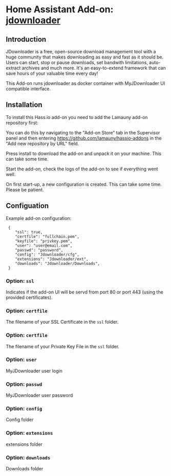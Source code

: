 # Home Assistant Add-on: [jdownloader](https://jdownloader.org/)

## Introduction

JDownloader is a free, open-source download management tool with a huge community that makes downloading as easy and fast as it should be. Users can start, stop or pause downloads, set bandwith limitations, auto-extract archives and much more. It's an easy-to-extend framework that can save hours of your valuable time every day!

This Add-on runs jdownloader as docker container with MyJDownloader UI compatible interface.

## Installation

To install this Hass.io add-on you need to add the Lamauny add-on repository
first:

You can do this by navigating to the "Add-on Store" tab in the Supervisor panel and then entering https://github.com/lamauny/hassio-addons in the "Add new repository by URL" field.

Press install to download the add-on and unpack it on your machine. This can take some time.

Start the add-on, check the logs of the add-on to see if everything went well.

On first start-up, a new configuration is created. This can take some time.
Please be patient. 

## Configuation

Example add-on configuration:

```
 {
    "ssl": true,
    "certfile": "fullchain.pem",
    "keyfile": "privkey.pem",
    "user": "user@email.com",
    "passwd": "password",
    "config": "Jdownloader/cfg",
    "extensions": "Jdownloader/ext",
    "downloads": "Jdownloader/Downloads",
 }
```

### Option: `ssl`

Indicates if the add-on UI will be servd from port 80 or port 443 (using the provided certificates).

### Option: `certfile`

The filename of your SSL Certificate in the `ssl` folder.

### Option: `certfile`

The filename of your Private Key File in the `ssl` folder.

### Option: `user`

MyJDownloader user login

### Option: `passwd`

MyJDownloader user password

### Option: `config`

Config folder

### Option: `extensions`

extensions folder

### Option: `downloads`

Downloads folder

